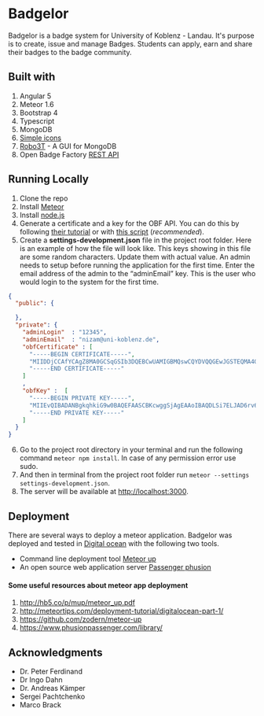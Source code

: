 # Badgelor

Badgelor is a badge system for University of Koblenz - Landau. It's purpose is to create, issue and manage Badges. Students can apply, earn and share their badges to the badge community.

## Built with

1. Angular 5
2. Meteor 1.6
3. Bootstrap 4
4. Typescript
5. MongoDB
6. [Simple icons](https://web.archive.org/web/20180724133539/http://simplelineicons.com/)
7. [Robo3T](https://robomongo.org/) - A GUI for MongoDB
8. Open Badge Factory [REST API](https://openbadgefactory.com/developers/#h1-2-h2-6-h3-2)

## Running Locally

1. Clone the repo
2. Install [Meteor](https://www.meteor.com/)
3. Install [node.js](https://nodejs.org/en/)
4. Generate a certificate and a key for the OBF API. You can do this by following [their tutorial](https://openbadgefactory.com/developers/#h1-2-h2-1) or with [this script](https://github.com/turbopope/obf-certificate-request) (_recommended_).
5. Create a **settings-development.json** file in the project root folder. Here is an example of how the file will look like. This keys showing in this file are some random characters. Update them with actual value. An admin needs to setup before running the application for the first time. Enter the email address of the admin to the “adminEmail” key. This is the user who would login to the system for the first time.

```json
{
  "public": {

  },
  "private": {
    "adminLogin"  : "12345",
    "adminEmail"  : "nizam@uni-koblenz.de",
    "obfCertificate" : [
      "-----BEGIN CERTIFICATE-----",
      "MIIDDjCCAfYCAgZ8MA0GCSqGSIb3DQEBCwUAMIGBMQswCQYDVQQGEwJGSTEQMA4G",
      "-----END CERTIFICATE-----"
    ]
    ,
    "obfKey" :  [
      "-----BEGIN PRIVATE KEY-----",
      "MIIEvQIBADANBgkqhkiG9w0BAQEFAASCBKcwggSjAgEAAoIBAQDLSi7ELJAD6rv6",
      "-----END PRIVATE KEY-----"
    ]
  }
}
```

6. Go to the project root directory in your terminal and run the following command `meteor npm install`. In case of any permission error use sudo.
7. And then in terminal from the project root folder run `meteor --settings settings-development.json`.
8. The server will be available at <http://localhost:3000>.

## Deployment
There are several ways to deploy a meteor application. Badgelor was deployed and tested in [Digital ocean](https://www.digitalocean.com/) with the following two tools.
- Command line deployment tool [Meteor up](https://github.com/zodern/meteor-up)
- An open source web application server [Passenger phusion](https://www.phusionpassenger.com/library/walkthroughs/deploy/meteor/ownserver/integration_mode.html)

#### Some useful resources about meteor app deployment

1. <http://hb5.co/p/mup/meteor_up.pdf>
2. <http://meteortips.com/deployment-tutorial/digitalocean-part-1/>
3. <https://github.com/zodern/meteor-up>
4. <https://www.phusionpassenger.com/library/>

## Acknowledgments

- Dr. Peter Ferdinand
- Dr Ingo Dahn
- Dr. Andreas Kämper
- Sergei Pachtchenko
- Marco Brack
